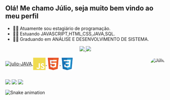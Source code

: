   ## Olá! Me chamo Júlio, seja muito bem vindo ao meu perfil

- 👨‍💻 Atuamente sou estagiário de programação.
- 👨‍🎓 Estuando JAVASCRIPT,HTML,CSS,JAVA,SQL.
- 👨‍🎓 Graduando em ANÁLISE E DESENVOLVIMENTO DE SISTEMA.

<div align="center">
  <a href="https://github.com/juliocoosta">
  <img height="150em" src="https://github-readme-stats.vercel.app/api?username=juliocoosta&show_icons=true&theme=dark&include_all_commits=true&count_private=true"/>
  <img height="150em" src="https://github-readme-stats.vercel.app/api/top-langs/?username=juliocoosta&layout=compact&langs_count=7&theme=dark"/>
</div>

<div style="display: inline_block"><br>
  <img align="center" alt="julio-JAVA" height="50" width="50" src="https://cdn.jsdelivr.net/gh/devicons/devicon/icons/java/java-original-wordmark.svg"/>
  <img align="center" alt="julio-JS" height="40" width="40" src="https://raw.githubusercontent.com/devicons/devicon/master/icons/javascript/javascript-plain.svg">
  <img align="center" alt="julio-HTML" height="40" width="40" src="https://raw.githubusercontent.com/devicons/devicon/master/icons/html5/html5-original.svg">
  <img align="center" alt="julio-CSS" height="40" width="40" src="https://raw.githubusercontent.com/devicons/devicon/master/icons/css3/css3-original.svg">
  <img align="right" alt="Júlio" height="200" style="border-radius:100px;" src="https://cdn.icon-icons.com/icons2/2859/PNG/512/avatar_face_man_boy_male_profile_smiley_happy_people_icon_181657.png"
</div>


 
##
<div>
  <a href="https://instagram.com/juliocoosta_" target="_blank"><img src="https://img.shields.io/badge/-Instagram-%23E4405F?style=for-the-badge&logo=instagram&logoColor=white" target="_blank"></a>
  <a href = "mailto:juliogithub@hotmail.com"><img src="https://img.shields.io/badge/-Gmail-%23333?style=for-the-badge&logo=gmail&logoColor=white" target="_blank"></a>
  <a href="https://wa.me/5585987433622" target="_blank"><img src="https://img.shields.io/badge/WhatsApp-25D366?style=for-the-badge&logo=whatsapp&logoColor=white" target="_blank"></a>

![Snake animation](https://github.com/juliocoosta/rafaballerini/blob/output/github-contribution-grid-snake.svg)
</div>




